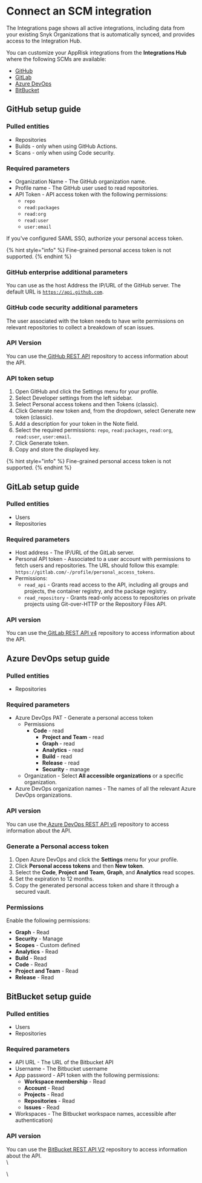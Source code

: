 # Connect an SCM integration

The Integrations page shows all active integrations, including data from your existing Snyk Organizations that is automatically synced, and provides access to the Integration Hub.

You can customize your AppRisk integrations from the **Integrations Hub** where the following SCMs are available:

* [GitHub](connect-an-scm-integration.md#github-setup-guide)
* [GitLab](connect-an-scm-integration.md#gitlab-setup-guide)
* [Azure DevOps](connect-an-scm-integration.md#azure-devops-setup-guide)
* [BitBucket](connect-an-scm-integration.md#bitbucket-setup-guide)

## GitHub setup guide

### Pulled entities

* Repositories
* Builds - only when using GitHub Actions.
* Scans - only when using Code security.

### Required parameters&#x20;

* Organization Name - The GitHub organization name.
* Profile name - The GitHub user used to read repositories.
* API Token - API access token with the following permissions:
  * `repo`
  * `read:packages`
  * `read:org`
  * `read:user`
  * `user:email`

If you've configured SAML SSO, authorize your personal access token.

{% hint style="info" %}
Fine-grained personal access token is not supported.
{% endhint %}

### GitHub enterprise additional parameters

You can use as the host Address the IP/URL of the GitHub server. The default URL is [`https://api.github.com`](https://api.github.com).

### GitHub code security additional parameters

The user associated with the token needs to have write permissions on relevant repositories to collect a breakdown of scan issues.

### API Version

You can use the[ GitHub REST API](https://docs.github.com/en/rest?apiVersion=2022-11-28) repository to access information about the API.

### API token setup

1. Open GitHub and click the Settings menu for your profile.
2. Select Developer settings from the left sidebar.
3. Select Personal access tokens and then Tokens (classic).
4. Click Generate new token and, from the dropdown, select Generate new token (classic).
5. Add a description for your token in the Note field.
6. Select the required permissions: `repo`, `read:packages`, `read:org`, `read:user`, `user:email`.
7. Click Generate token.
8. Copy and store the displayed key.

{% hint style="info" %}
Fine-grained personal access token is not supported.
{% endhint %}

## GitLab setup guide

### Pulled entities

* Users
* Repositories&#x20;

### Required parameters&#x20;

* Host address - The IP/URL of the GitLab server.
* Personal API token - Associated to a user account with permissions to fetch users and repositories. The URL should follow this example: `https://gitlab.com/-/profile/personal_access_tokens`.
* Permissions:
  * `read_api` - Grants read access to the API, including all groups and projects, the container registry, and the package registry.
  * `read_repository` - Grants read-only access to repositories on private projects using Git-over-HTTP or the Repository Files API.

### API version

You can use the[ GitLab REST API v4](https://docs.gitlab.com/ee/api/index.html) repository to access information about the API.

## Azure DevOps setup guide

### Pulled entities

* Repositories

### Required parameters

* Azure DevOps PAT - Generate a personal access token
  * Permissions
    * **Code** - read
      * **Project and Team** - read
      * **Graph** - read
      * **Analytics** - read
      * **Build** - read
      * **Release** - read
      * **Security** - manage
  * Organization - Select **All accessible organizations** or a specific organization.
* Azure DevOps organization names - The names of all the relevant Azure DevOps organizations.

### API version

You can use the[ Azure DevOps REST API v6](https://learn.microsoft.com/en-us/rest/api/azure/devops/core/?view=azure-devops-rest-6.0) repository to access information about the API.

### Generate a Personal access token

1. Open Azure DevOps and click the **Settings** menu for your profile.
2. Click **Personal access tokens** and then **New token**.
3. Select the **Code**, **Project** **and** **Team**, **Graph**, and **Analytics** read scopes.
4. Set the expiration to 12 months.
5. Copy the generated personal access token and share it through a secured vault.

### Permissions

Enable the following permissions:

* **Graph** - Read
* **Security** - Manage
* **Scopes** - Custom defined
* **Analytics** - Read
* **Build** - Read
* **Code** - Read
* **Project and Team** - Read
* **Release** - Read

## BitBucket setup guide

### Pulled entities

* Users
* Repositories

### Required parameters

* API URL - The URL of the Bitbucket API
* Username - The Bitbucket username&#x20;
* App password - API token with the following permissions:
  * **Workspace membership** - Read
  * **Account** - Read
  * **Projects** - Read
  * **Repositories** - Read
  * **Issues** - Read
* Workspaces - The Bitbucket workspace names, accessible after authentication)

### API version

You can use the [BitBucket REST API V2](https://developer.atlassian.com/bitbucket/api/2/reference/resource/) repository to access information about the API.\
\


\
